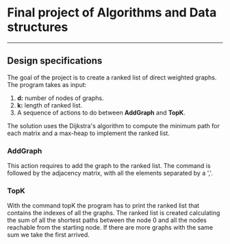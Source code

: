 # Final project of Algorithms and Data structures

---

## Design specifications

The goal of the project is to create a ranked list of direct weighted graphs. The program takes as input:
1. <b>d:</b> number of nodes of graphs.
2. <b>k:</b> length of ranked list.
3. A sequence of actions to do between <b>AddGraph</b> and <b>TopK</b>.

The solution uses the Dijkstra's algorithm to compute the minimum path for each matrix and a max-heap to implement the ranked list.

### AddGraph

This action requires to add the graph to the ranked list. The command is followed by the adjacency matrix, with all the elements separated by a ','.

### TopK

With the command topK the program has to print the ranked list that contains the indexes of all the graphs. The ranked list is created calculating the sum of all the shortest paths between the node 0 and all the nodes reachable from the starting node. If there are more graphs with the same sum we take the first arrived.
